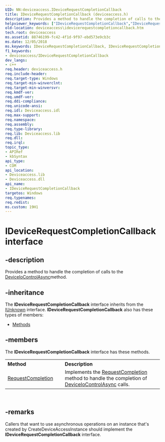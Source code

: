 ```yaml
---
UID: NN:deviceaccess.IDeviceRequestCompletionCallback
title: IDeviceRequestCompletionCallback (deviceaccess.h)
description: Provides a method to handle the completion of calls to the DeviceIoControlAsyncmethod.
helpviewer_keywords: ["IDeviceRequestCompletionCallback","IDeviceRequestCompletionCallback interface [Device Access Broker API]","IDeviceRequestCompletionCallback interface [Device Access Broker API]","described","deviceaccess.idevicerequestcompletioncallback","deviceaccess/IDeviceRequestCompletionCallback"]
old-location: deviceaccess\idevicerequestcompletioncallback.htm
tech.root: deviceaccess
ms.assetid: 88746199-fc42-4f1d-9f97-ebd573e9cb3c
ms.date: 12/05/2018
ms.keywords: IDeviceRequestCompletionCallback, IDeviceRequestCompletionCallback interface [Device Access Broker API], IDeviceRequestCompletionCallback interface [Device Access Broker API],described, deviceaccess.idevicerequestcompletioncallback, deviceaccess/IDeviceRequestCompletionCallback
f1_keywords:
- deviceaccess/IDeviceRequestCompletionCallback
dev_langs:
- c++
req.header: deviceaccess.h
req.include-header: 
req.target-type: Windows
req.target-min-winverclnt: 
req.target-min-winversvr: 
req.kmdf-ver: 
req.umdf-ver: 
req.ddi-compliance: 
req.unicode-ansi: 
req.idl: Deviceaccess.idl
req.max-support: 
req.namespace: 
req.assembly: 
req.type-library: 
req.lib: Deviceaccess.lib
req.dll: 
req.irql: 
topic_type:
- APIRef
- kbSyntax
api_type:
- COM
api_location:
- Deviceaccess.lib
- Deviceaccess.dll
api_name:
- IDeviceRequestCompletionCallback
targetos: Windows
req.typenames: 
req.redist: 
ms.custom: 19H1
---
```


# IDeviceRequestCompletionCallback interface


## -description


Provides a method to handle the completion of calls to the <a href="https://docs.microsoft.com/previous-versions/windows/desktop/api/deviceaccess/nf-deviceaccess-ideviceiocontrol-deviceiocontrolasync">DeviceIoControlAsync</a>method.


## -inheritance

The <b xmlns:loc="http://microsoft.com/wdcml/l10n">IDeviceRequestCompletionCallback</b> interface inherits from the <a href="https://docs.microsoft.com/windows/desktop/api/unknwn/nn-unknwn-iunknown">IUnknown</a> interface. <b>IDeviceRequestCompletionCallback</b> also has these types of members:
<ul>
<li><a href="https://docs.microsoft.com/">Methods</a></li>
</ul>

## -members

The <b>IDeviceRequestCompletionCallback</b> interface has these methods.
<table class="members" id="memberListMethods">
<tr>
<th align="left" width="37%">Method</th>
<th align="left" width="63%">Description</th>
</tr>
<tr data="declared;">
<td align="left" width="37%">
<a href="https://docs.microsoft.com/previous-versions/windows/desktop/api/deviceaccess/nf-deviceaccess-idevicerequestcompletioncallback-requestcompletion">RequestCompletion</a>
</td>
<td align="left" width="63%">
Implements the <a href="https://docs.microsoft.com/previous-versions/windows/desktop/api/deviceaccess/nf-deviceaccess-idevicerequestcompletioncallback-requestcompletion">RequestCompletion</a> method to handle the completion of <a href="https://docs.microsoft.com/previous-versions/windows/desktop/api/deviceaccess/nf-deviceaccess-ideviceiocontrol-deviceiocontrolasync">DeviceIoControlAsync</a> calls. 

</td>
</tr>
</table> 


## -remarks



Callers that want  to use asynchronous operations on an instance that's created by CreateDeviceAccessInstance should implement the <b>IDeviceRequestCompletionCallback</b> interface.



